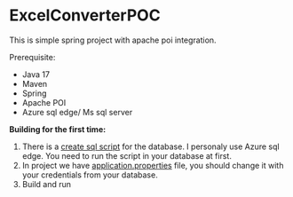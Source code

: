 # ExcelConverterPOC
This is simple spring project with apache poi integration.

Prerequisite:
- Java 17
- Maven
- Spring
- Apache POI
- Azure sql edge/ Ms sql server

**Building for the first time:**
1. There is a [create sql script](https://github.com/FilipGetzkov/ExcelConverterPOC/blob/master/createDBScript.sql) for the database. I personaly use Azure sql edge. You need to run the script in your database at first.
2. In project we have [application.properties](application.properties) file, you should change it with your credentials from your database.
3. Build and run
